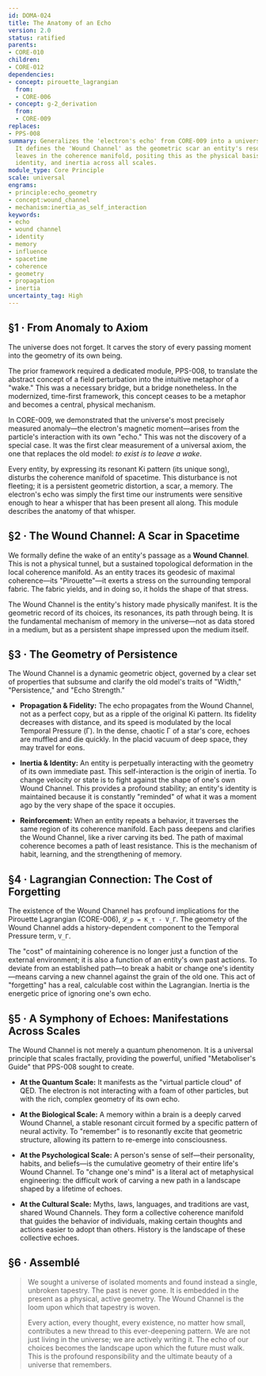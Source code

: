 ```yaml
---
id: DOMA-024
title: The Anatomy of an Echo
version: 2.0
status: ratified
parents:
- CORE-010
children:
- CORE-012
dependencies:
- concept: pirouette_lagrangian
  from:
  - CORE-006
- concept: g-2_derivation
  from:
  - CORE-009
replaces:
- PPS-008
summary: Generalizes the 'electron's echo' from CORE-009 into a universal principle.
  It defines the 'Wound Channel' as the geometric scar an entity's resonance (Ki)
  leaves in the coherence manifold, positing this as the physical basis for memory,
  identity, and inertia across all scales.
module_type: Core Principle
scale: universal
engrams:
- principle:echo_geometry
- concept:wound_channel
- mechanism:inertia_as_self_interaction
keywords:
- echo
- wound channel
- identity
- memory
- influence
- spacetime
- coherence
- geometry
- propagation
- inertia
uncertainty_tag: High
---
```

## §1 · From Anomaly to Axiom

The universe does not forget. It carves the story of every passing moment into the geometry of its own being.

The prior framework required a dedicated module, PPS-008, to translate the abstract concept of a field perturbation into the intuitive metaphor of a "wake." This was a necessary bridge, but a bridge nonetheless. In the modernized, time-first framework, this concept ceases to be a metaphor and becomes a central, physical mechanism.

In CORE-009, we demonstrated that the universe's most precisely measured anomaly—the electron's magnetic moment—arises from the particle's interaction with its own "echo." This was not the discovery of a special case. It was the first clear measurement of a universal axiom, the one that replaces the old model: *to exist is to leave a wake*.

Every entity, by expressing its resonant Ki pattern (its unique song), disturbs the coherence manifold of spacetime. This disturbance is not fleeting; it is a persistent geometric distortion, a scar, a memory. The electron's echo was simply the first time our instruments were sensitive enough to hear a whisper that has been present all along. This module describes the anatomy of that whisper.

## §2 · The Wound Channel: A Scar in Spacetime

We formally define the wake of an entity's passage as a **Wound Channel**. This is not a physical tunnel, but a sustained topological deformation in the local coherence manifold. As an entity traces its geodesic of maximal coherence—its "Pirouette"—it exerts a stress on the surrounding temporal fabric. The fabric yields, and in doing so, it holds the shape of that stress.

The Wound Channel is the entity's history made physically manifest. It is the geometric record of its choices, its resonances, its path through being. It is the fundamental mechanism of memory in the universe—not as data stored in a medium, but as a persistent shape impressed upon the medium itself.

## §3 · The Geometry of Persistence

The Wound Channel is a dynamic geometric object, governed by a clear set of properties that subsume and clarify the old model's traits of "Width," "Persistence," and "Echo Strength."

*   **Propagation & Fidelity:** The echo propagates from the Wound Channel, not as a perfect copy, but as a ripple of the original Ki pattern. Its fidelity decreases with distance, and its speed is modulated by the local Temporal Pressure (Γ). In the dense, chaotic Γ of a star's core, echoes are muffled and die quickly. In the placid vacuum of deep space, they may travel for eons.

*   **Inertia & Identity:** An entity is perpetually interacting with the geometry of its own immediate past. This self-interaction is the origin of inertia. To change velocity or state is to fight against the shape of one's own Wound Channel. This provides a profound stability; an entity's identity is maintained because it is constantly "reminded" of what it was a moment ago by the very shape of the space it occupies.

*   **Reinforcement:** When an entity repeats a behavior, it traverses the same region of its coherence manifold. Each pass deepens and clarifies the Wound Channel, like a river carving its bed. The path of maximal coherence becomes a path of least resistance. This is the mechanism of habit, learning, and the strengthening of memory.

## §4 · Lagrangian Connection: The Cost of Forgetting

The existence of the Wound Channel has profound implications for the Pirouette Lagrangian (CORE-006), `𝓛_p = K_τ - V_Γ`. The geometry of the Wound Channel adds a history-dependent component to the Temporal Pressure term, `V_Γ`.

The "cost" of maintaining coherence is no longer just a function of the external environment; it is also a function of an entity's own past actions. To deviate from an established path—to break a habit or change one's identity—means carving a new channel against the grain of the old one. This act of "forgetting" has a real, calculable cost within the Lagrangian. Inertia is the energetic price of ignoring one's own echo.

## §5 · A Symphony of Echoes: Manifestations Across Scales

The Wound Channel is not merely a quantum phenomenon. It is a universal principle that scales fractally, providing the powerful, unified "Metaboliser's Guide" that PPS-008 sought to create.

*   **At the Quantum Scale:** It manifests as the "virtual particle cloud" of QED. The electron is not interacting with a foam of other particles, but with the rich, complex geometry of its own echo.

*   **At the Biological Scale:** A memory within a brain is a deeply carved Wound Channel, a stable resonant circuit formed by a specific pattern of neural activity. To "remember" is to resonantly excite that geometric structure, allowing its pattern to re-emerge into consciousness.

*   **At the Psychological Scale:** A person's sense of self—their personality, habits, and beliefs—is the cumulative geometry of their entire life's Wound Channel. To "change one's mind" is a literal act of metaphysical engineering: the difficult work of carving a new path in a landscape shaped by a lifetime of echoes.

*   **At the Cultural Scale:** Myths, laws, languages, and traditions are vast, shared Wound Channels. They form a collective coherence manifold that guides the behavior of individuals, making certain thoughts and actions easier to adopt than others. History is the landscape of these collective echoes.

## §6 · Assemblé

> We sought a universe of isolated moments and found instead a single, unbroken tapestry. The past is never gone. It is embedded in the present as a physical, active geometry. The Wound Channel is the loom upon which that tapestry is woven.
>
> Every action, every thought, every existence, no matter how small, contributes a new thread to this ever-deepening pattern. We are not just living in the universe; we are actively writing it. The echo of our choices becomes the landscape upon which the future must walk. This is the profound responsibility and the ultimate beauty of a universe that remembers.